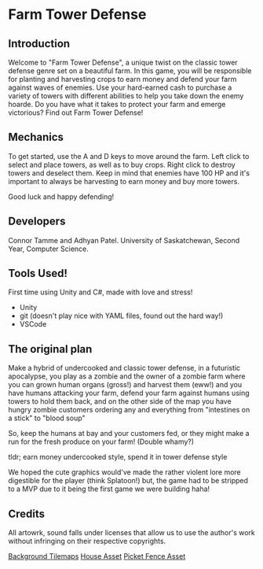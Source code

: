 # Farm Tower Defense

## Introduction

Welcome to "Farm Tower Defense", a unique twist on the classic tower defense genre set on a beautiful farm.
In this game, you will be responsible for planting and harvesting crops to earn money and defend your farm
against waves of enemies. Use your hard-earned cash to purchase a variety of towers with different abilities
to help you take down the enemy hoarde. Do you have what it takes to protect your farm and emerge victorious? 
Find out Farm Tower Defense!

## Mechanics

To get started, use the A and D keys to move around the farm. Left click to select and place towers, 
as well as to buy crops. Right click to destroy towers and deselect them.
Keep in mind that enemies have 100 HP and it's important to always be harvesting to earn money and buy 
more towers.

Good luck and happy defending!

## Developers

Connor Tamme and Adhyan Patel.
University of Saskatchewan, Second Year, Computer Science.

## Tools Used!

First time using Unity and C#, made with love and stress!

- Unity
- git (doesn't play nice with YAML files, found out the hard way!)
- VSCode

## The original plan

Make a hybrid of undercooked and classic tower defense, in a futuristic apocalypse, you play as a zombie and the
owner of a zombie farm where you can grown human organs (gross!) and harvest them (eww!) and you have humans
attacking your farm, defend your farm against humans using towers to hold them back, and on the other side of
the map you have hungry zombie customers ordering any and everything from "intestines on a stick" to "blood soup"

So, keep the humans at bay and your customers fed, or they might make a run for the fresh produce on your farm! (Double whamy?)

tldr; earn money undercooked style, spend it in tower defense style

We hoped the cute graphics would've made the rather violent lore more digestible for the player (think Splatoon!)
but, the game had to be stripped to a MVP due to it being the first game we were building haha!


## Credits

All artowrk, sound falls under licenses that allow us to use the author's work without infringing on their
respective copyrights.

[Background Tilemaps](https://opengameart.org/content/grass-tileset-16x16)
[House Asset](https://opengameart.org/content/pixel-house-and-fence)
[Picket Fence Asset](https://opengameart.org/content/16x16-fence-and-well-tiny-16)
